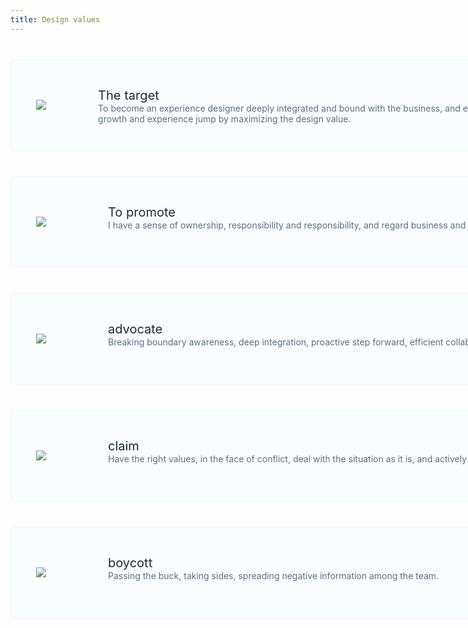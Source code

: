```yaml
---
title: Design values
---
```


<style>
.viewpoint-item {width: 996px;height: 145px;border-radius: 8px;background-color: #FAFDFF;border: solid 1px #EDF6FF;margin-top: 40px;padding: 0 40px;display: flex;align-items: center;}
.viewpoint-item-icon {width: 55px;margin-right: 60px;}
.viewpoint-intro {display: flex;height: 55px;flex-direction: column;}
.viewpoint-intro-title {font-size: 20px;color: #1D2A36;}
.viewpoint-intro-text {font-size: 14px;color: #5E6D82;}
</style>

<div class="viewpoint-container">
  <div class="viewpoint-item">
    <div class="viewpoint-item-icon">
      <img src="https://pt-starimg.didistatic.com/static/starimg/img/jf5GM02nlq1643021725360.png" />
    </div>
    <div class="viewpoint-intro">
      <div class="viewpoint-intro-title">The target</div>
      <div class="viewpoint-intro-text">To become an experience designer deeply integrated and bound with the business, and effectively help the business realize data growth and experience jump by maximizing the design value.</div>
    </div>
  </div>
  <div class="viewpoint-item">
    <div class="viewpoint-item-icon">
      <img src="https://pt-starimg.didistatic.com/static/starimg/img/sitVvkW1vH1643021728193.png" />
    </div>
    <div class="viewpoint-intro">
      <div class="viewpoint-intro-title">To promote</div>
      <div class="viewpoint-intro-text">I have a sense of ownership, responsibility and responsibility, and regard business and team affairs as my own business.</div>
    </div>
  </div>
  <div class="viewpoint-item">
    <div class="viewpoint-item-icon">
      <img src="https://pt-starimg.didistatic.com/static/starimg/img/FJ33XWWsCR1643021733624.png" />
    </div>
    <div class="viewpoint-intro">
      <div class="viewpoint-intro-title">advocate</div>
      <div class="viewpoint-intro-text">Breaking boundary awareness, deep integration, proactive step forward, efficient collaboration.</div>
    </div>
  </div>
  <div class="viewpoint-item">
    <div class="viewpoint-item-icon">
      <img src="https://pt-starimg.didistatic.com/static/starimg/img/FLxWpW4vkb1643021736278.png" />
    </div>
    <div class="viewpoint-intro">
      <div class="viewpoint-intro-title">claim</div>
      <div class="viewpoint-intro-text">Have the right values, in the face of conflict, deal with the situation as it is, and actively solve.</div>
    </div>
  </div>
  <div class="viewpoint-item">
    <div class="viewpoint-item-icon">
      <img src="https://pt-starimg.didistatic.com/static/starimg/img/Q1pvoifLXw1643021739320.png" />
    </div>
    <div class="viewpoint-intro">
      <div class="viewpoint-intro-title">boycott</div>
      <div class="viewpoint-intro-text">Passing the buck, taking sides, spreading negative information among the team.</div>
    </div>
  </div>
</div>
